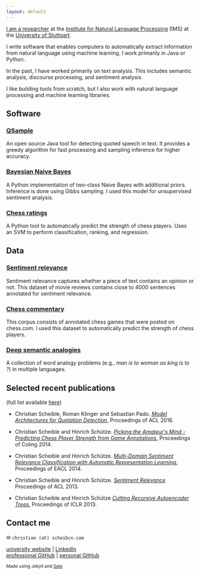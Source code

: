 ```yaml
---
layout: default
---
```


[I am a researcher](http://www.ims.uni-stuttgart.de/~scheibcn/) at the
[Institute for Natural Language
Processing](http://www.ims.uni-stuttgart.de/) (IMS) at the [University
of Stuttgart](http://www.uni-stuttgart.de/).

I write software that enables computers to automatically extract
information from natural language using machine learning. I work
primarily in Java or Python.

In the past, I have worked primarily on text analysis. This includes
semantic analysis, discourse processing, and sentiment analysis.

I like building tools from scratch, but I also work with natural language
processing and machine learning libraries.


## Software 

### [QSample](http://github.com/christianscheible/qsample) 

An open source Java tool for detecting quoted speech in text. It
provides a greedy algorithm for fast processing and sampling inference
for higher accuracy.

### [Bayesian Naive Bayes](http://github.com/christianscheible/BNB) 

A Python implementation of two-class Naive Bayes with additional
priors. Inference is done using Gibbs sampling. I used this model for
unsupervised sentiment analysis.

### [Chess ratings](http://github.com/christianscheible/chessratings) 

A Python tool to automatically predict the strength of chess players.
Uses an SVM to perform classification, ranking, and regression.


## Data

### [Sentiment relevance](http://www.ims.uni-stuttgart.de/data/sr)

Sentiment relevance captures whether a piece of text contains an opinion
or not. This dataset of movie reviews contains close to 4000 sentences
annotated for sentiment relevance.

### [Chess commentary](http://www.ims.uni-stuttgart.de/data/chess) 

This corpus consists of annotated chess games that were posted on
chess.com. I used this dataset to automatically predict the strength of
chess players.

### [Deep semantic analogies](http://www.ims.uni-stuttgart.de/forschung/ressourcen/lexika/analogies_ims/analogies.html)

A collection of word analogy problems (e.g., *man is to woman as king is
to ?*) in multiple languages.
 

## Selected recent publications

(full list available [here](http://www.ims.uni-stuttgart.de/~scheibcn/))

* Christian Scheible, Roman Klinger and Sebastian Pado. [*Model
Architectures for Quotation
Detection.*](https://aclweb.org/anthology/P/P16/P16-1164.pdf)
Proceedings of ACL 2016.

* Christian Scheible and Hinrich Schütze. [*Picking the Amateur's Mind -
Predicting Chess Player Strength from Game
Annotations.*](http://aclweb.org/anthology/C/C14/C14-1031.pdf)
Proceedings of Coling 2014.

* Christian Scheible and Hinrich Schütze. [*Multi-Domain Sentiment
Relevance Classification with Automatic Representation
Learning.*](https://www.aclweb.org/anthology/E/E14/E14-4039.pdf)
Proceedings of EACL 2014.

* Christian Scheible and Hinrich Schütze. [*Sentiment
Relevance*](http://aclweb.org/anthology/P/P13/P13-1094.pdf) Proceedings
of ACL 2013.

* Christian Scheible and Hinrich Schütze [*Cutting Recursive Autoencoder
Trees.*](http://arxiv.org/abs/1301.2811) Proceedings of ICLR 2013.


## Contact me

✉ `christian (at) scheibcn.com`

[university website](http://www.ims.uni-stuttgart.de/~scheibcn/) | 
[LinkedIn](https://de.linkedin.com/in/christian-scheible-20a036a3/de) <br/>
[professional GitHub](http://github.com/christianscheible) |
[personal GitHub](http://github.com/imbadatgit)


<small>Made using Jekyll and [Solo](http://chibicode.github.io/solo)</small>



